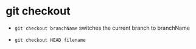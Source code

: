 # git checkout

- `git checkout branchName`
switches the current branch to branchName

- `git checkout HEAD filename`